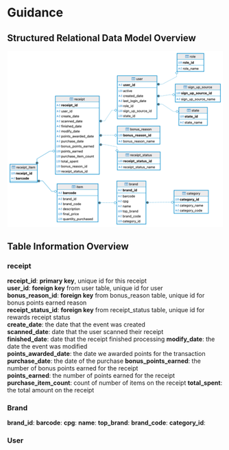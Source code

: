 # Guidance
## Structured Relational Data Model Overview
![ER Diagram](er_diagram.png)

## Table Information Overview

### receipt

**receipt_id**: **primary key**, unique id for this receipt   
**user_id**: **foreign key** from user table, unique id for user  
**bonus_reason_id**: **foreign key** from bonus_reason table, unique id for bonus points earned reason  
**receipt_status_id**: **foreign key** from receipt_status table, unique id for rewards receipt status  
**create_date**: the date that the event was created    
**scanned_date**: date that the user scanned their receipt  
**finished_date**: date that the receipt finished processing 
**modify_date**: the date the event was modified  
**points_awarded_date**: the date we awarded points for the transaction 
**purchase_date**: the date of the purchase 
**bonus_points_earned**: the number of bonus points earned for the receipt  
**points_earned**: the number of points earned for the receipt  
**purchase_item_count**: count of number of items on the receipt 
**total_spent**: the total amount on the receipt  

### Brand

**brand_id**:
**barcode**:
**cpg**:
**name**:
**top_brand**:
**brand_code**:
**category_id**:

### User
